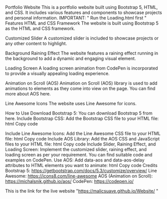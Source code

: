 Portfolio Website This is a portfolio website built using Bootstrap 5, HTML, and CSS. It includes various features and components to showcase projects and personal information. IMPORTANT: " Run the Loading.html first " Features HTML and CSS Framework The website is built using Bootstrap 5 as the HTML and CSS framework.

Customized Slider A customized slider is included to showcase projects or any other content to highlight.

Background Raining Effect The website features a raining effect running in the background to add a dynamic and engaging visual element.

Loading Screen A loading screen animation from CodePen is incorporated to provide a visually appealing loading experience.

Animation on Scroll (AOS) Animation on Scroll (AOS) library is used to add animations to elements as they come into view on the page. You can find more about AOS here.

Line Awesome Icons The website uses Line Awesome for icons.

How to Use Download Bootstrap 5: You can download Bootstrap 5 from here. Include Bootstrap CSS: Add the Bootstrap CSS file to your HTML file: html Copy code

Include Line Awesome Icons: Add the Line Awesome CSS file to your HTML file: html Copy code Include AOS Library: Add the AOS CSS and JavaScript files to your HTML file: html Copy code <script src="https://cdnjs.cloudflare.com/ajax/libs/aos/2.3.4/aos.js"></script> Include Slider, Raining Effect, and Loading Screen: Implement the customized slider, raining effect, and loading screen as per your requirement. You can find suitable code and examples on CodePen. Use AOS: Add data-aos and data-aos-delay attributes to HTML elements you want to animate: html Copy code
Credits Bootstrap 5: https://getbootstrap.com/docs/5.3/customize/overview/ Line Awesome: https://icons8.com/line-awesome AOS (Animation on Scroll): https://michalsnik.github.io/aos/ CodePen: https://codepen.io/


This is the link for the live website "https://malicsuave.github.io/Website/
"
